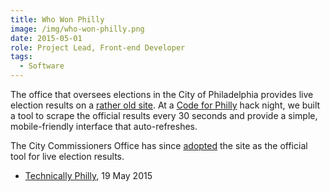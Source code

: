 ```yaml
---
title: Who Won Philly
image: /img/who-won-philly.png
date: 2015-05-01
role: Project Lead, Front-end Developer
tags:
  - Software
---
```

The office that oversees elections in the City of Philadelphia provides live election results
on a [rather old site](http://phillyelectionresults.com/). At a [Code for Philly](http://codeforphilly.org)
hack night, we built a tool to scrape the official results every 30 seconds and provide a simple,
mobile-friendly interface that auto-refreshes.

The City Commissioners Office has since [adopted](https://codeforphilly.org/blog/vote_and_watch_whowonphilly)
the site as the official tool for live election results.

- [Technically Philly](http://technical.ly/philly/2015/05/19/philly-election-results/), 19 May 2015
